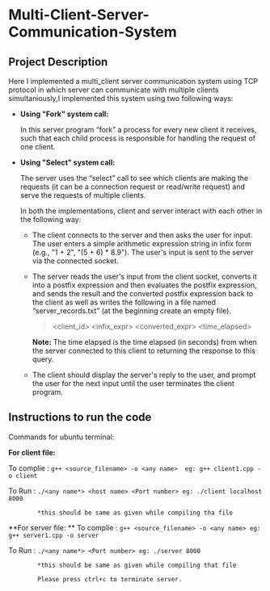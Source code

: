 # Multi-Client-Server-Communication-System

## Project Description

Here I implemented a multi_client server communication system using TCP protocol in which server can communicate with multiple clients simultaniously,I implemented this system using two following ways:

- **Using "Fork" system call:** 

  In this server program “fork” a process for every new client it receives, such that each child process is responsible for handling                                   the request of one client.
  
- **Using "Select" system call:** 

  The server uses the “select” call to see which clients are making the requests (it can be a connection request or read/write request) and serve the requests of     multiple clients.
  
  In both the implementations, client and server interact with each other in the following way:
  
  * The client connects to the server and then asks the user for input. The user enters a simple arithmetic expression string in infix form (e.g., "1 + 2", 
    "(5 + 6) * 8.9"). The user's input is sent to the server via the connected socket.
   
  * The server reads the user's input from the client socket, converts it into a postfix expression and then evaluates the postfix expression, and sends the result     and the converted postfix expression back to the client as well as writes the following in a file named “server_records.txt” (at the beginning create an empty       file).
    > <client_id> <infix_expr> <converted_expr><answer> <time_elapsed>
  
      **Note:** The time elapsed is the time elapsed (in seconds) from when the server connected to this client to returning the response to this query.
  
  * The client should display the server's reply to the user, and prompt the user for the next input until the user terminates the client program.
  
## Instructions to run the code
  
Commands for ubuntu terminal:

**For client file:**

To complie : ``` g++ <source_filename> -o <any name> 
                eg: g++ client1.cpp -o client ```
                
To Run : ``` ./<any name*> <host name> <Port number>
            eg: ./client localhost 8000 ```
            
            *this should be same as given while compiling tha file

**For server file:
**
To complie : ``` g++ <source_filename> -o <any name>
                eg: g++ server1.cpp -o server ```
                
To Run : ``` ./<any name*> <Port number>
            eg: ./server 8000 ```
            
            *this should be same as given while compiling that file
            
            Please press ctrl+c to terminate server.
  
  
